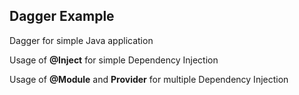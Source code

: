 ## Dagger Example
Dagger for simple Java application

Usage of **@Inject** for simple Dependency Injection

Usage of **@Module** and **Provider** for multiple Dependency Injection
